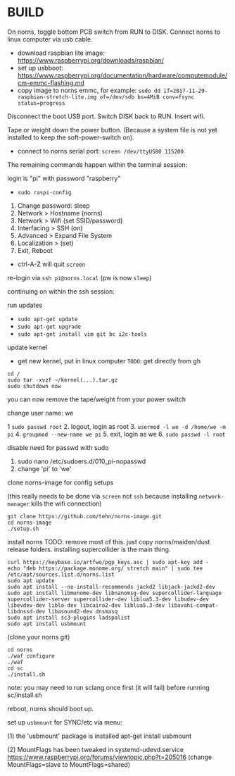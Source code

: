 # BUILD

On norns, toggle bottom PCB switch from RUN to DISK. Connect norns to linux computer via usb cable.

* download raspbian lite image: https://www.raspberrypi.org/downloads/raspbian/
* set up usbboot: https://www.raspberrypi.org/documentation/hardware/computemodule/cm-emmc-flashing.md
* copy image to norns emmc, for example: `sudo dd if=2017-11-29-raspbian-stretch-lite.img of=/dev/sdb bs=4MiB conv=fsync status=progress`

Disconnect the boot USB port. Switch DISK back to RUN. Insert wifi.

Tape or weight down the power button. (Because a system file is not yet installed to keep the soft-power-switch on).

* connect to norns serial port: `screen /dev/ttyUSB0 115200`

The remaining commands happen within the terminal session:

login is "pi" with password "raspberry"

* `sudo raspi-config`

1. Change password: sleep
2. Network > Hostname (norns)
3. Network > Wifi (set SSID/password)
4. Interfacing > SSH (on)
5. Advanced > Expand File System
6. Localization > (set)
7. Exit, Reboot

- ctrl-A-Z will quit `screen`

re-login via `ssh pi@norns.local` (pw is now `sleep`)

continuing on within the ssh session:

run updates

* `sudo apt-get update`
* `sudo apt-get upgrade`
* `sudo apt-get install vim git bc i2c-tools`

update kernel

* get new kernel, put in linux computer `TODO`: get directly from gh

```
cd /
sudo tar -xvzf ~/kernel(...).tar.gz
sudo shutdown now
```

you can now remove the tape/weight from your power switch

change user name: we

1  `sudo passwd root`
2. logout, login as root
3. `usermod -l we -d /home/we -m pi`
4. `groupmod --new-name we pi`
5. exit, login as we
6. `sudo passwd -l root`

disable need for passwd with sudo

1. sudo nano /etc/sudoers.d/010_pi-nopasswd
2. change 'pi' to 'we'


clone norns-image for config setups

(this really needs to be done via `screen` not `ssh` because installing `network-manager` kills the wifi connection)

```
git clone https://github.com/tehn/norns-image.git 
cd norns-image
./setup.sh
```

install norns TODO: remove most of this. just copy norns/maiden/dust release folders. installing supercollider is the main thing.

```
curl https://keybase.io/artfwo/pgp_keys.asc | sudo apt-key add -
echo "deb https://package.monome.org/ stretch main" | sudo tee /etc/apt/sources.list.d/norns.list
sudo apt update
sudo apt install --no-install-recommends jackd2 libjack-jackd2-dev
sudo apt install libmonome-dev libnanomsg-dev supercollider-language supercollider-server supercollider-dev liblua5.3-dev libudev-dev libevdev-dev liblo-dev libcairo2-dev liblua5.3-dev libavahi-compat-libdnssd-dev libasound2-dev dnsmasq
sudo apt install sc3-plugins ladspalist
sudo apt install usbmount
```

(clone your norns git)

```
cd norns
./waf configure
./waf
cd sc
./install.sh
``` 

note: you may need to run sclang once first (it will fail) before running sc/install.sh

reboot, norns should boot up.


set up `usbmount` for SYNC/etc via menu:

   (1) the 'usbmount' package is installed
       apt-get install usbmount

   (2) MountFlags has been tweaked in systemd-udevd.service
       https://www.raspberrypi.org/forums/viewtopic.php?t=205016
       (change MountFlags=slave to MountFlags=shared)
